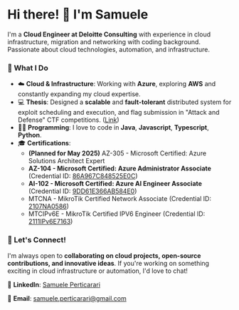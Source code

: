 # Hi there! 👋 I'm Samuele

I'm a **Cloud Engineer at Deloitte Consulting** with experience in cloud infrastructure, migration and networking with coding background.
Passionate about cloud technologies, automation, and infrastructure.

### 🚀 What I Do
- ☁️ **Cloud & Infrastructure**: Working with **Azure**, exploring **AWS** and constantly expanding my cloud expertise.
- 💻 **Thesis**: Designed a **scalable** and **fault-tolerant** distributed system for exploit scheduling and execution, and flag submission in "Attack and Defense" CTF competitions. ([Link](https://github.com/SamuPert/distributed-ctf-tool))
- 👨‍💻 **Programming**: I love to code in **Java**, **Javascript**, **Typescript**, **Python**.
- 🎓 **Certifications**:
  - **(Planned for May 2025)** AZ-305 - Microsoft Certified: Azure Solutions Architect Expert
  - **AZ-104 - Microsoft Certified: Azure Administrator Associate** (Credential ID: [86A967C848525E0C](https://learn.microsoft.com/api/credentials/share/en-us/SamuelePerticarari/86A967C848525E0C?sharingId=1EBB8B954FC2F25E))
  - **AI-102 - Microsoft Certified: Azure AI Engineer Associate** (Credential ID: [9DD61E366AB584E0](https://learn.microsoft.com/api/credentials/share/en-us/SamuelePerticarari/9DD61E366AB584E0?sharingId=1EBB8B954FC2F25E))
  - MTCNA - MikroTik Certified Network Associate (Credential ID: [2107NA0586](https://mikrotik.com/training/certificates/b210586cebedd28fb1d7))
  - MTCIPv6E - MikroTik Certified IPV6 Engineer (Credential ID: [2111IPv6E7163](https://mikrotik.com/training/certificates/b217163c4a7fd1d4bf6f))

### 🤝 Let's Connect!
I'm always open to **collaborating on cloud projects, open-source contributions, and innovative ideas**. If you're working on something exciting in cloud infrastructure or automation, I'd love to chat!

📱 **LinkedIn**: [Samuele Perticarari](https://www.linkedin.com/in/samuele-perticarari/)

📧 **Email**: [samuele.perticarari@gmail.com](mailto:samuele.perticarari@gmail.com)
